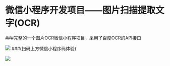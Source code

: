 # 微信小程序开发项目——图片扫描提取文字(OCR)

###完整的一个图片OCR微信小程序项目，采用了百度OCR的API接口




![](https://github.com/zhijieeeeee/wechat_ocr/blob/main/screenshot/8cm.jpg)
###(扫码上方微信小程序码体验)

![](https://github.com/zhijieeeeee/wechat_ocr/blob/main/screenshot/preview.png)